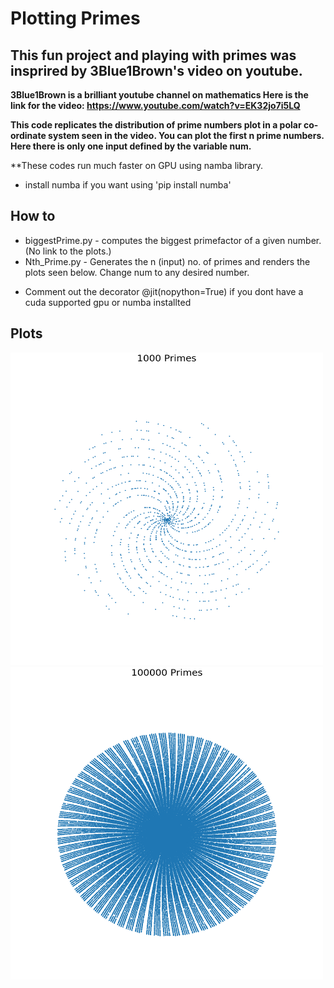 # Plotting Primes

## This fun project and playing with primes was insprired by 3Blue1Brown's video on youtube.

**3Blue1Brown is a brilliant youtube channel on mathematics
Here is the link for the video: https://www.youtube.com/watch?v=EK32jo7i5LQ**

**This code replicates the distribution of prime numbers plot in a polar co-ordinate system seen in the video.
You can plot the first n prime numbers. Here there is only one input defined by the variable num.**

**These codes run much faster on GPU using namba library.
- install numba if you want using 'pip install numba'

## How to
*  biggestPrime.py - computes the biggest primefactor of a given number. (No link to the plots.)
*  Nth_Prime.py - Generates the n (input) no. of primes and renders the plots seen below. Change num to any desired number.
  -  Comment out the decorator @jit(nopython=True) if you dont have a cuda supported gpu or numba installted
  

## Plots
<img width="500px" height="500px" src="1e3.png">
<img width="500px" height="500px" src="10e4.png">
